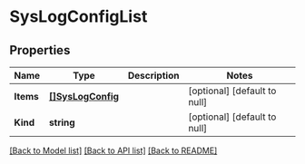 # SysLogConfigList

## Properties
Name | Type | Description | Notes
------------ | ------------- | ------------- | -------------
**Items** | [**[]SysLogConfig**](sys_logConfig.md) |  | [optional] [default to null]
**Kind** | **string** |  | [optional] [default to null]

[[Back to Model list]](../README.md#documentation-for-models) [[Back to API list]](../README.md#documentation-for-api-endpoints) [[Back to README]](../README.md)


